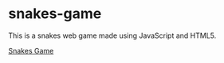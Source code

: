 # snakes-game
This is a snakes web game made using JavaScript and HTML5.

[Snakes Game](https://rajdeepbharati.github.io/snakes-game/)
